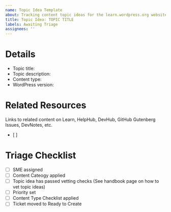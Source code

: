 ```yaml
---
name: Topic Idea Template
about: Tracking content topic ideas for the learn.wordpress.org website
title: Topic Idea: TOPIC TITLE
labels: Awaiting Triage
assignees: ''
---
```


<!--
The steps to translating content on Learn WordPress can be found in the handbook: https://make.wordpress.org/training/handbook/content-localization/.

Remember to update the title of this issue. Example: Greek translation for Lesson Plan "Introduction To Common Plugins"
-->

# Details
<!-- Please describe what this content topic is about-->
- Topic title: 
- Topic description: 
- Content type: 
- WordPress version: 

# Related Resources
Links to related content on Learn, HelpHub, DevHub, GitHub Gutenberg Issues, DevNotes, etc.
- [ ]

# Triage Checklist
- [ ] SME assigned
- [ ] Content Cateogy applied
- [ ] Topic idea has passed vetting checks (See handbook page on how to vet topic ideas)
- [ ] Priority set
- [ ] Content Type Checklist applied
- [ ] Ticket moved to Ready to Create 
